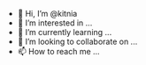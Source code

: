 - 👋 Hi, I’m @kitnia
- 👀 I’m interested in ...
- 🌱 I’m currently learning ...
- 💞️ I’m looking to collaborate on ...
- 📫 How to reach me ...

<!---
kitnia/kitnia is a ✨ special ✨
apt update -y
apt upgrade -y
pkg install python git -y
pip install requests
git clone https://github.com/Toxic-Noob/ToxicBomber
cd toxicbomber
python tbomb.py
pip install requests -y


